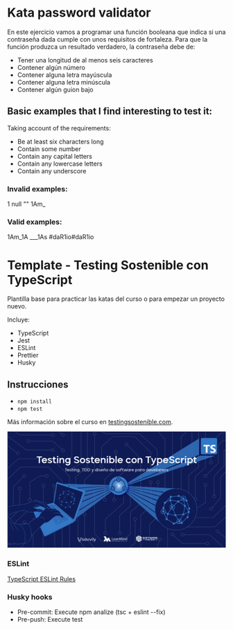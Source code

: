 # Kata password validator

En este ejercicio vamos a programar una función booleana que indica si una contraseña dada cumple con unos requisitos de fortaleza. Para que la función produzca un resultado verdadero, la contraseña debe de:

* Tener una longitud de al menos seis caracteres
* Contener algún número
* Contener alguna letra mayúscula
* Contener alguna letra minúscula
* Contener algún guion bajo


## Basic examples that I find interesting to test it:

Taking account of the requirements:
* Be at least six characters long
* Contain some number
* Contain any capital letters
* Contain any lowercase letters
* Contain any underscore

### Invalid examples:
1
null
""
1Am_

###	Valid examples:
1Am_1A
___1As
#daR1io#daR1io

# Template - Testing Sostenible con TypeScript

Plantilla base para practicar las katas del curso o para empezar un proyecto nuevo.

Incluye:
* TypeScript
* Jest
* ESLint
* Prettier
* Husky

## Instrucciones
* `npm install`
* `npm test`

Más información sobre el curso en [testingsostenible.com](https://testingsostenible.com).

![Testing Sostenible con TypeScript](cover.png)

### ESLint
[TypeScript ESLint Rules](https://github.com/typescript-eslint/typescript-eslint/tree/master/packages/eslint-plugin)

### Husky hooks
* Pre-commit: Execute npm analize (tsc + eslint --fix)
* Pre-push: Execute test